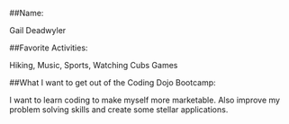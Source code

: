 ##Name:

Gail Deadwyler

##Favorite Activities:

Hiking, Music, Sports, Watching Cubs Games

##What I want to get out of the Coding Dojo Bootcamp:

I want to learn coding to make myself more marketable. Also improve my problem solving skills and create some stellar applications.
